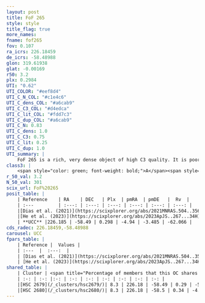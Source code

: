 ```yaml
---
layout: post
title: FoF 265
style: style
title_flag: true
more_names: 
fname: fof265
fov: 0.107
ra_icrs: 226.18459
de_icrs: -58.48988
glon: 319.61938
glat: -0.00169
r50: 3.2
plx: 0.2984
UTI: "0.62"
UTI_COLOR: "#eef8d4"
UTI_C_N_COL: "#c1e4c6"
UTI_C_dens_COL: "#a6cab9"
UTI_C_C3_COL: "#d4edca"
UTI_C_lit_COL: "#fdd7c3"
UTI_C_dup_COL: "#a6cab9"
UTI_C_N: 0.83
UTI_C_dens: 1.0
UTI_C_C3: 0.75
UTI_C_lit: 0.25
UTI_C_dup: 1.0
UTI_summary: |
    FoF 265 is a rich, very dense object of high C3 quality. It is poorly studied in the literature. This object shares a very small percentage of members with 2 later reported entries.
class3: |
    <span style="color: green; font-weight: bold;">A</span><span style="color: #FFC300; font-weight: bold;">B</span>
r_50_val: 3.2
N_50_val: 301
scix_url: FoF%20265
posit_table: |
    | Reference    | RA    | DEC   | Plx  | pmRA  | pmDE   |  Rv  |
    | :---         | :---: | :---: | :---: | :---: | :---: | :---: |
    |[Dias et al. (2021)](https://scixplorer.org/abs/2021MNRAS.504..356D) | 226.173 | -58.492 | 0.279 | -4.857 | -3.416 | -63.053 |
    |[He et al. (2023)](https://scixplorer.org/abs/2023ApJS..267...34H) | 226.196 | -58.49 | 0.304 | -4.998 | -3.537 | -62.45 |
    | **UCC** |226.185 | -58.49 | 0.298 | -4.94 | -3.485 | -62.066 | 
cds_radec: 226.18459,-58.48988
carousel: UCC
fpars_table: |
    | Reference |  Values |
    | :---  |  :---:  |
    | [Dias et al. (2021)](https://scixplorer.org/abs/2021MNRAS.504..356D) | `Av=4.159, Dist=2017, logage=8.851, [Fe/H]=0.164` |
    | [He et al. (2023)](https://scixplorer.org/abs/2023ApJS..267...34H) | `A0=6.1, m-M=12.2, logA=7.9` |
shared_table: |
    | Cluster | <span title="Percentage of members that this OC shares with the ones listed">%</span>   | RA   | DEC   | Plx   | pmRA  | pmDE  | Rv | UTI |
    | :-: | :-: |:-: | :-: | :-: | :-: | :-: | :-: | :-: |
    |[HSC 2679](/_clusters/hsc2679/)| 8.3 | 226.18 | -58.49 | 0.29 | -5.0 | -3.47 | -62.78 |0.0 |
    |[HSC 2680](/_clusters/hsc2680/)| 8.3 | 226.18 | -58.5 | 0.34 | -4.97 | -3.55 | -46.68 |0.0 |
---
```


